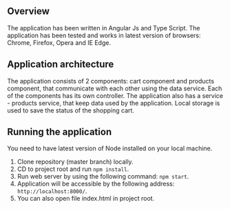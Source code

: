 Overview
--------
The application has been written in Angular Js and Type Script. The application has been tested and works in latest version of browsers: Chrome, Firefox, Opera and IE Edge.


Application architecture
--------
The application consists of 2 components: cart component and products component, that communicate with each other using the data service. 
Each of the components has its own controller. The application also has a service - products service, that keep data used by the application. 
Local storage is used to save the status of the shopping cart.


Running the application
----------------------------------------
You need to have latest version of Node installed on your local machine.

1. Clone repository (master branch) locally.
2. CD to project root and run `npm install`.
3. Run web server by using the following command: `npm start`.
4. Application will be accessible by the following address: `http://localhost:8000/`.
5. You can also open file index.html in project root.